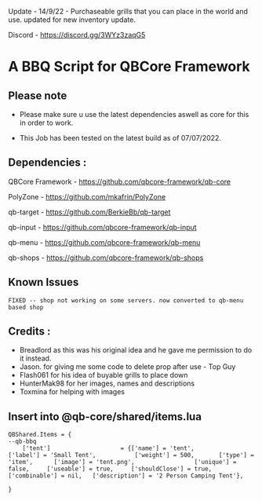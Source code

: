 Update - 14/9/22 - Purchaseable grills that you can place in the world and use. updated for new inventory update. 


Discord - https://discord.gg/3WYz3zaqG5

# A BBQ Script for QBCore Framework

## Please note

- Please make sure u use the latest dependencies aswell as core for this in order to work.

- This Job has been tested on the latest build as of 07/07/2022.


## Dependencies :

QBCore Framework - https://github.com/qbcore-framework/qb-core

PolyZone - https://github.com/mkafrin/PolyZone

qb-target - https://github.com/BerkieBb/qb-target

qb-input - https://github.com/qbcore-framework/qb-input

qb-menu - https://github.com/qbcore-framework/qb-menu

qb-shops - https://github.com/qbcore-framework/qb-shops 

## Known Issues 
```
FIXED -- shop not working on some servers. now converted to qb-menu based shop
```

## Credits : 

- Breadlord as this was his original idea and he gave me permission to do it instead. 
- Jason. for giving me some code to delete prop after use - Top Guy
- Flash061 for his idea of buyable grills to place down
- HunterMak98 for her images, names and descriptions
- Toxmina for helping with images 

## Insert into @qb-core/shared/items.lua 

```
QBShared.Items = {
--qb-bbq
	['tent'] 			        = {['name'] = 'tent', 		        	   	['label'] = 'Small Tent', 		    ['weight'] = 500, 		['type'] = 'item', 		['image'] = 'tent.png', 	        	['unique'] = false, 	['useable'] = true, 	['shouldClose'] = true,	   ['combinable'] = nil,   ['description'] = '2 Person Camping Tent'},
	
}

```